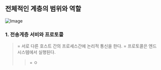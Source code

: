 ## 전체적인 계층의 범위와 역할
![Image](https://github.com/user-attachments/assets/5d51ff50-c339-4930-b21d-c3604f27b312)

### 1. 전송게층 서비와 프로토콜
> = 서로 다른 호스트 간의 프로세스간에 논리적 통신을 한다. 
> = 프로토콜은 엔드 시스템에서 실행된다.
>> = ㅇ
